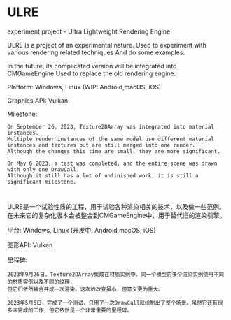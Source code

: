 ﻿# ULRE
experiment project - Ultra Lightweight Rendering Engine

ULRE is a project of an experimental nature. Used to experiment with various rendering related techniques And do some examples.

In the future, its complicated version will be integrated into CMGameEngine.Used to replace the old rendering engine.

Platform: Windows, Linux (WIP: Android,macOS, iOS)

Graphics API: Vulkan

Milestone:

    On September 26, 2023, Texture2DArray was integrated into material instances. 
    Multiple render instances of the same model use different material instances and textures but are still merged into one render. 
    Although the changes this time are small, they are more significant.
    
    On May 6 2023, a test was completed, and the entire scene was drawn with only one DrawCall. 
    Although it still has a lot of unfinished work, it is still a significant milestone.

#
ULRE是一个试验性质的工程，用于试验各种渲染相关的技术，以及做一些范例。在未来它的复杂化版本会被整合到CMGameEngine中，用于替代旧的渲染引擎。

平台: Windows, Linux (开发中: Android,macOS, iOS)

图形API: Vulkan

里程碑:

    2023年9月26日，Texture2DArray集成在材质实例中。同一个模型的多个渲染实例使用不同的材质实例以及不同的纹理，
    但它们依然被合并成一次渲染。这次的改变虽小，但意义更为重大。
    
    2023年5月6日，完成了一个测试，只用了一次DrawCall就绘制出了整个场景。虽然它还有很多未完成的工作，但它依然是一个非常重要的里程碑。
